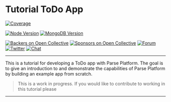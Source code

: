 # Tutorial ToDo App

<!--[![Build Status](https://github.com/parse-community/docs-tutorial-todoapp/workflows/ci/badge.svg?branch=main)](https://github.com/parse-community/docs-tutorial-todoapp/actions?query=workflow%3Aci+branch%3Amain)-->
<!--[![Snyk Badge](https://snyk.io/test/github/parse-community/docs-tutorial-todoapp/badge.svg)](https://snyk.io/test/github/parse-community/docs-tutorial-todoapp)-->
[![Coverage](https://img.shields.io/codecov/c/github/parse-community/docs-tutorial-todoapp/main.svg)](https://codecov.io/github/parse-community/docs-tutorial-todoapp?branch=main)

[![Node Version](https://img.shields.io/badge/nodejs-14,_16,_18-green.svg?logo=node.js&style=flat)](https://nodejs.org)
[![MongoDB Version](https://img.shields.io/badge/mongodb-4.2,4.4,_5,_6-green.svg?logo=mongodb&style=flat)](https://www.mongodb.com)
<!--[![Postgres Version](https://img.shields.io/badge/postgresql-11,_12,_13,_14,_15-green.svg?logo=postgresql&style=flat)](https://www.postgresql.org)-->

[![Backers on Open Collective](https://opencollective.com/parse-server/backers/badge.svg)](https://opencollective.com/parse-server)
[![Sponsors on Open Collective](https://opencollective.com/parse-server/sponsors/badge.svg)](https://opencollective.com/parse-server)
[![Forum](https://img.shields.io/discourse/https/community.parseplatform.org/topics.svg)](https://community.parseplatform.org)
[![Twitter](https://img.shields.io/twitter/follow/ParsePlatform.svg?label=Follow&style=social)](https://twitter.com/intent/follow?screen_name=ParsePlatform)
[![Chat](https://img.shields.io/badge/Chat-Join!-%23fff?style=social&logo=slack)](https://chat.parseplatform.org)

---

This is a tutorial for developing a ToDo app with Parse Platform. The goal is to give an introduction to and demonstrate the capabilities of Parse Platform by building an example app from scratch.

> This is a work in progress. If you would like to contribute to working in this tutorial please 

---




